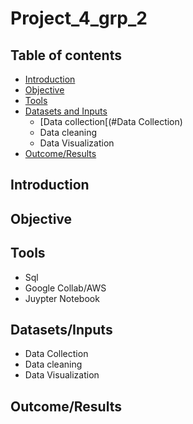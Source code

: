 # Project_4_grp_2

## Table of contents ##
- [Introduction](#Introduction)
- [Objective](#Objective)
- [Tools](#Tools)
- [Datasets and Inputs](#Datasets/Inputs)
    + [Data collection[(#Data Collection)
    + Data cleaning
    + Data Visualization
- [Outcome/Results](#Outcome/Results)

## Introduction 

## Objective

## Tools
+ Sql
+ Google Collab/AWS 
+ Juypter Notebook

## Datasets/Inputs 
- Data Collection
- Data cleaning
- Data Visualization

## Outcome/Results
